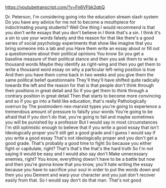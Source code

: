 https://youtubetranscript.com/?v=Fn6VFbk2qbQ

 Dr. Peterson, I'm considering going into the education stream slash system Do you have any advice for me not to become a mouthpiece for indoctrinating young students? Well One thing I would recommend is that you don't write essays that you don't believe in I think that's a sin. I think it's a sin to use your words falsely and the reason for that like there's a good series of social psychology experiments that show like imagine that you bring someone into a lab and you Have them write an essay about or fill out a questionnaire about their political opinions You know So you get a baseline measure of their political stance and then you ask them to write a thousand words Maybe they identify as right-wing and then you get them to write a thousand word essay on why a particular left-wing position is true And then you have them come back in two weeks and you give them the same political belief questionnaire They'll they'll have shifted quite radically towards the left and the reason for that is that people don't think through their positions in great detail and So if you get them to think through a contrary position in great detail Then that starts to become more convincing and so if you go into a field like education, that's really Pathologically overrun by The postmodern neo-marxist types you're going to experience a tremendous amount of pressure to falsify your words You're going to be afraid that if you don't do that, you're going to fail and maybe sometimes you will be punished by a professor But I would say in most circumstances I'm still optimistic enough to believe that if you write a good essay that isn't Ideologically proper you'll still get a good grade and I guess I would say if you write a good essay That's not ideologically proper and you don't get a good grade. That's probably a good time to fight So because you either fight or capitulate, right? That's that's the that's the hard truth So I'm not saying it would be easy and I would also say don't Make unnecessary enemies, right? You know, everything doesn't have to be a battle but now and then you're gonna know that you know, you'll hate writing the essay because you have to sacrifice your soul in order to put the words down and then you you Dement and warp your character and you just don't recover easily from that. So I would say don't do that man. That's not good